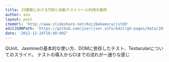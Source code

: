 ```yaml
---
title: JS開発におけるTDDと自動テストツール利用の勘所
author: azu
layout: post
itemUrl: 'http://www.slideshare.net/KojiNakamura/jstdd'
editJSONPath: 'https://github.com/jser/jser.info/edit/gh-pages/data/2012/12/index.json'
date: '2012-12-24T18:48:00Z'
---
```

QUnit、Jasmineの基本的な使い方、DOMに依存したテスト、Testacularについてのスライド。
テストの導入からCIまでの流れが一通りな感じ
